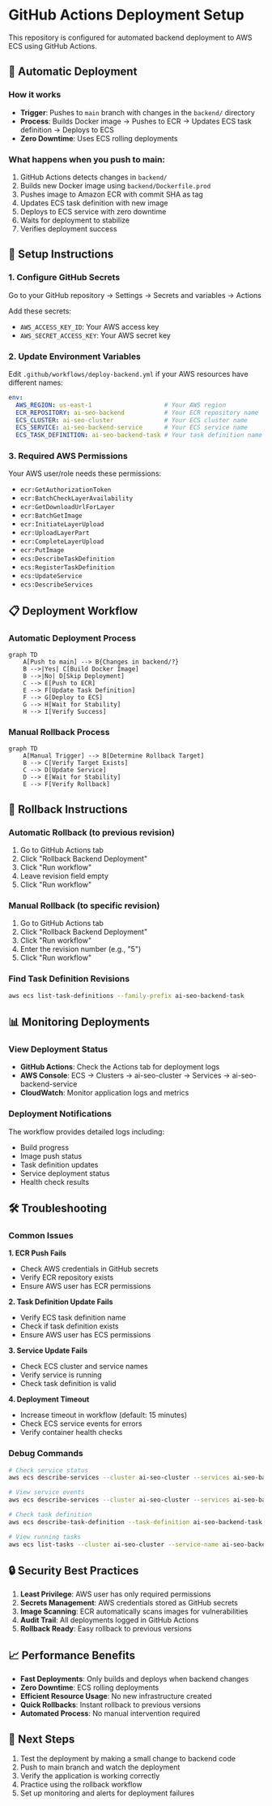 # GitHub Actions Deployment Setup

This repository is configured for automated backend deployment to AWS ECS using GitHub Actions.

## 🚀 Automatic Deployment

### How it works
- **Trigger**: Pushes to `main` branch with changes in the `backend/` directory
- **Process**: Builds Docker image → Pushes to ECR → Updates ECS task definition → Deploys to ECS
- **Zero Downtime**: Uses ECS rolling deployments

### What happens when you push to main:
1. GitHub Actions detects changes in `backend/`
2. Builds new Docker image using `backend/Dockerfile.prod`
3. Pushes image to Amazon ECR with commit SHA as tag
4. Updates ECS task definition with new image
5. Deploys to ECS service with zero downtime
6. Waits for deployment to stabilize
7. Verifies deployment success

## 🔧 Setup Instructions

### 1. Configure GitHub Secrets
Go to your GitHub repository → Settings → Secrets and variables → Actions

Add these secrets:
- `AWS_ACCESS_KEY_ID`: Your AWS access key
- `AWS_SECRET_ACCESS_KEY`: Your AWS secret key

### 2. Update Environment Variables
Edit `.github/workflows/deploy-backend.yml` if your AWS resources have different names:

```yaml
env:
  AWS_REGION: us-east-1                    # Your AWS region
  ECR_REPOSITORY: ai-seo-backend           # Your ECR repository name
  ECS_CLUSTER: ai-seo-cluster              # Your ECS cluster name
  ECS_SERVICE: ai-seo-backend-service      # Your ECS service name
  ECS_TASK_DEFINITION: ai-seo-backend-task # Your task definition name
```

### 3. Required AWS Permissions
Your AWS user/role needs these permissions:
- `ecr:GetAuthorizationToken`
- `ecr:BatchCheckLayerAvailability`
- `ecr:GetDownloadUrlForLayer`
- `ecr:BatchGetImage`
- `ecr:InitiateLayerUpload`
- `ecr:UploadLayerPart`
- `ecr:CompleteLayerUpload`
- `ecr:PutImage`
- `ecs:DescribeTaskDefinition`
- `ecs:RegisterTaskDefinition`
- `ecs:UpdateService`
- `ecs:DescribeServices`

## 📋 Deployment Workflow

### Automatic Deployment Process
```mermaid
graph TD
    A[Push to main] --> B{Changes in backend/?}
    B -->|Yes| C[Build Docker Image]
    B -->|No| D[Skip Deployment]
    C --> E[Push to ECR]
    E --> F[Update Task Definition]
    F --> G[Deploy to ECS]
    G --> H[Wait for Stability]
    H --> I[Verify Success]
```

### Manual Rollback Process
```mermaid
graph TD
    A[Manual Trigger] --> B[Determine Rollback Target]
    B --> C[Verify Target Exists]
    C --> D[Update Service]
    D --> E[Wait for Stability]
    E --> F[Verify Rollback]
```

## 🔄 Rollback Instructions

### Automatic Rollback (to previous revision)
1. Go to GitHub Actions tab
2. Click "Rollback Backend Deployment"
3. Click "Run workflow"
4. Leave revision field empty
5. Click "Run workflow"

### Manual Rollback (to specific revision)
1. Go to GitHub Actions tab
2. Click "Rollback Backend Deployment"
3. Click "Run workflow"
4. Enter the revision number (e.g., "5")
5. Click "Run workflow"

### Find Task Definition Revisions
```bash
aws ecs list-task-definitions --family-prefix ai-seo-backend-task
```

## 📊 Monitoring Deployments

### View Deployment Status
- **GitHub Actions**: Check the Actions tab for deployment logs
- **AWS Console**: ECS → Clusters → ai-seo-cluster → Services → ai-seo-backend-service
- **CloudWatch**: Monitor application logs and metrics

### Deployment Notifications
The workflow provides detailed logs including:
- Build progress
- Image push status
- Task definition updates
- Service deployment status
- Health check results

## 🛠️ Troubleshooting

### Common Issues

**1. ECR Push Fails**
- Check AWS credentials in GitHub secrets
- Verify ECR repository exists
- Ensure AWS user has ECR permissions

**2. Task Definition Update Fails**
- Verify ECS task definition name
- Check if task definition exists
- Ensure AWS user has ECS permissions

**3. Service Update Fails**
- Check ECS cluster and service names
- Verify service is running
- Check task definition is valid

**4. Deployment Timeout**
- Increase timeout in workflow (default: 15 minutes)
- Check ECS service events for errors
- Verify container health checks

### Debug Commands
```bash
# Check service status
aws ecs describe-services --cluster ai-seo-cluster --services ai-seo-backend-service

# View service events
aws ecs describe-services --cluster ai-seo-cluster --services ai-seo-backend-service --query 'services[0].events[0:5]'

# Check task definition
aws ecs describe-task-definition --task-definition ai-seo-backend-task

# View running tasks
aws ecs list-tasks --cluster ai-seo-cluster --service-name ai-seo-backend-service
```

## 🔒 Security Best Practices

1. **Least Privilege**: AWS user has only required permissions
2. **Secrets Management**: AWS credentials stored as GitHub secrets
3. **Image Scanning**: ECR automatically scans images for vulnerabilities
4. **Audit Trail**: All deployments logged in GitHub Actions
5. **Rollback Ready**: Easy rollback to previous versions

## 📈 Performance Benefits

- **Fast Deployments**: Only builds and deploys when backend changes
- **Zero Downtime**: ECS rolling deployments
- **Efficient Resource Usage**: No new infrastructure created
- **Quick Rollbacks**: Instant rollback to previous versions
- **Automated Process**: No manual intervention required

## 🎯 Next Steps

1. Test the deployment by making a small change to backend code
2. Push to main branch and watch the deployment
3. Verify the application is working correctly
4. Practice using the rollback workflow
5. Set up monitoring and alerts for deployment failures 